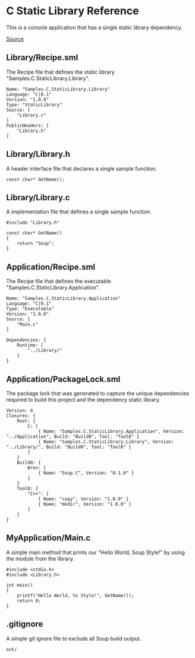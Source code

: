 # C Static Library Reference
This is a console application that has a single static library dependency.

[Source](https://github.com/SoupBuild/Soup/tree/main/Samples/C/StaticLibrary)

## Library/Recipe.sml
The Recipe file that defines the static library "Samples.C.StaticLibrary.Library".
```
Name: "Samples.C.StaticLibrary.Library"
Language: "C|0.1"
Version: "1.0.0"
Type: "StaticLibrary"
Source: [
    "Library.c"
]
PublicHeaders: [
    "Library.h"
]
```

## Library/Library.h
A header interface file that declares a single sample function.
```
const char* GetName();
```

## Library/Library.c
A implementation file that defines a single sample function.
```
#include "Library.h"

const char* GetName()
{
    return "Soup";
}
```

## Application/Recipe.sml
The Recipe file that defines the executable "Samples.C.StaticLibrary.Application".
```
Name: "Samples.C.StaticLibrary.Application"
Language: "C|0.1"
Type: "Executable"
Version: "1.0.0"
Source: [
    "Main.c"
]

Dependencies: {
    Runtime: [
        "../Library/"
    ]
}
```

## Application/PackageLock.sml
The package lock that was generated to capture the unique dependencies required to build this project and the dependency static library.
```
Version: 4
Closures: {
    Root: {
        C: [
            { Name: "Samples.C.StaticLibrary.Application", Version: "../Application", Build: "Build0", Tool: "Tool0" }
            { Name: "Samples.C.StaticLibrary.Library", Version: "../Library/", Build: "Build0", Tool: "Tool0" }
        ]
    }
    Build0: {
        Wren: [
            { Name: "Soup.C", Version: "0.1.0" }
        ]
    }
    Tool0: {
        "C++": [
            { Name: "copy", Version: "1.0.0" }
            { Name: "mkdir", Version: "1.0.0" }
        ]
    }
}
```

## MyApplication/Main.c
A simple main method that prints our "Hello World, Soup Style!" by using the module from the library.
```
#include <stdio.h>
#include <Library.h>

int main()
{
    printf("Hello World, %s Style!", GetName());
    return 0;
}

```

## .gitignore
A simple git ignore file to exclude all Soup build output.
```
out/
```
